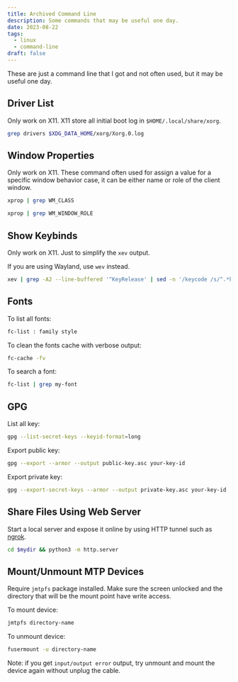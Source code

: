 ```yaml
---
title: Archived Command Line
description: Some commands that may be useful one day.
date: 2023-08-22
tags:
  - linux
  - command-line
draft: false
---
```


These are just a command line that I got and not often used, but
it may be useful one day.

## Driver List

Only work on X11. X11 store all initial boot log in
`$HOME/.local/share/xorg`.

```bash
grep drivers $XDG_DATA_HOME/xorg/Xorg.0.log
```

## Window Properties

Only work on X11. These command often used for assign a value for a
specific window behavior case, it can be either name
or role of the client window.

```bash
xprop | grep WM_CLASS
```

```bash
xprop | grep WM_WINDOW_ROLE
```

## Show Keybinds

Only work on X11. Just to simplify the `xev` output.

If you are using Wayland, use `wev` instead.

```bash
xev | grep -A2 --line-buffered '^KeyRelease' | sed -n '/keycode /s/^.*keycode \([0-9]*\).* (.*, \(.*\)).*$/\1 \2/p'
```

## Fonts

To list all fonts:

```bash
fc-list : family style
```

To clean the fonts cache with verbose output:

```bash
fc-cache -fv
```

To search a font:

```bash
fc-list | grep my-font
```

## GPG

List all key:

```bash
gpg --list-secret-keys --keyid-format=long
```

Export public key:

```bash
gpg --export --armor --output public-key.asc your-key-id
```

Export private key:

```bash
gpg --export-secret-keys --armor --output private-key.asc your-key-id
```

## Share Files Using Web Server

Start a local server and expose it online by using HTTP tunnel such as
[ngrok](https://ngrok.com/).

```bash
cd $mydir && python3 -m http.server
```

## Mount/Unmount MTP Devices

Require `jmtpfs` package installed. Make sure the screen unlocked and the
directory that will be the mount point have write access.

To mount device:

```bash
jmtpfs directory-name
```

To unmount device:

```bash
fusermount -u directory-name
```

Note: if you get `input/output error` output, try unmount and mount the device
again without unplug the cable.
